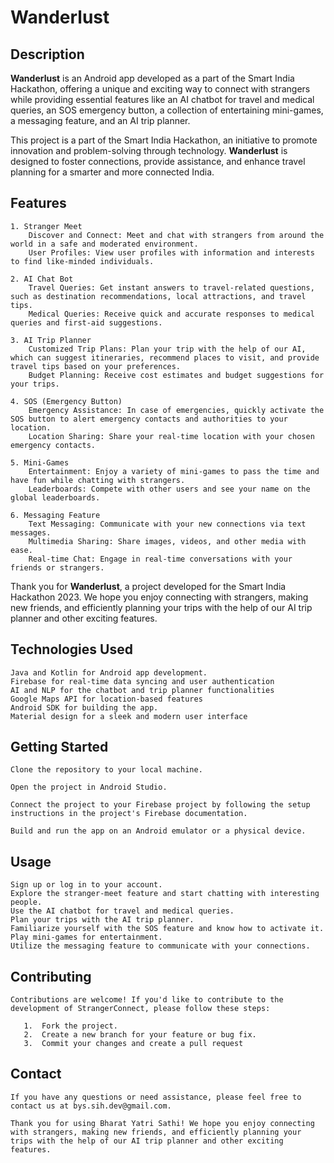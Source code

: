 # Wanderlust

## Description

**Wanderlust** is an Android app developed as a part of the Smart India Hackathon, offering a unique and exciting way to connect with strangers while providing essential features like an AI chatbot for travel and medical queries, an SOS emergency button, a collection of entertaining mini-games, a messaging feature, and an AI trip planner.



This project is a part of the Smart India Hackathon, an initiative to promote innovation and problem-solving through technology. **Wanderlust** is designed to foster connections, provide assistance, and enhance travel planning for a smarter and more connected India.



## Features

    1. Stranger Meet
        Discover and Connect: Meet and chat with strangers from around the world in a safe and moderated environment.
        User Profiles: View user profiles with information and interests to find like-minded individuals.
    
    2. AI Chat Bot
        Travel Queries: Get instant answers to travel-related questions, such as destination recommendations, local attractions, and travel tips.
        Medical Queries: Receive quick and accurate responses to medical queries and first-aid suggestions.
       
    3. AI Trip Planner
        Customized Trip Plans: Plan your trip with the help of our AI, which can suggest itineraries, recommend places to visit, and provide travel tips based on your preferences.
        Budget Planning: Receive cost estimates and budget suggestions for your trips.
    
    4. SOS (Emergency Button)
        Emergency Assistance: In case of emergencies, quickly activate the SOS button to alert emergency contacts and authorities to your location.
        Location Sharing: Share your real-time location with your chosen emergency contacts.
       
    5. Mini-Games
        Entertainment: Enjoy a variety of mini-games to pass the time and have fun while chatting with strangers.
        Leaderboards: Compete with other users and see your name on the global leaderboards.
       
    6. Messaging Feature
        Text Messaging: Communicate with your new connections via text messages.
        Multimedia Sharing: Share images, videos, and other media with ease.
        Real-time Chat: Engage in real-time conversations with your friends or strangers.

Thank you for **Wanderlust**, a project developed for the Smart India Hackathon 2023. We hope you enjoy connecting with strangers, making new friends, and efficiently planning your trips with the help of our AI trip planner and other exciting features.

   
## Technologies Used

    Java and Kotlin for Android app development. 
    Firebase for real-time data syncing and user authentication
    AI and NLP for the chatbot and trip planner functionalities
    Google Maps API for location-based features
    Android SDK for building the app.
    Material design for a sleek and modern user interface


## Getting Started

    Clone the repository to your local machine.
    
    Open the project in Android Studio.
    
    Connect the project to your Firebase project by following the setup instructions in the project's Firebase documentation.
    
    Build and run the app on an Android emulator or a physical device.


## Usage

    Sign up or log in to your account.
    Explore the stranger-meet feature and start chatting with interesting people.
    Use the AI chatbot for travel and medical queries.
    Plan your trips with the AI trip planner.
    Familiarize yourself with the SOS feature and know how to activate it.
    Play mini-games for entertainment.
    Utilize the messaging feature to communicate with your connections.


## Contributing

    Contributions are welcome! If you'd like to contribute to the development of StrangerConnect, please follow these steps:
        
       1.  Fork the project.
       2.  Create a new branch for your feature or bug fix.
       3.  Commit your changes and create a pull request

## Contact
    
    
    If you have any questions or need assistance, please feel free to contact us at bys.sih.dev@gmail.com.
    
    Thank you for using Bharat Yatri Sathi! We hope you enjoy connecting with strangers, making new friends, and efficiently planning your trips with the help of our AI trip planner and other exciting features.

      



